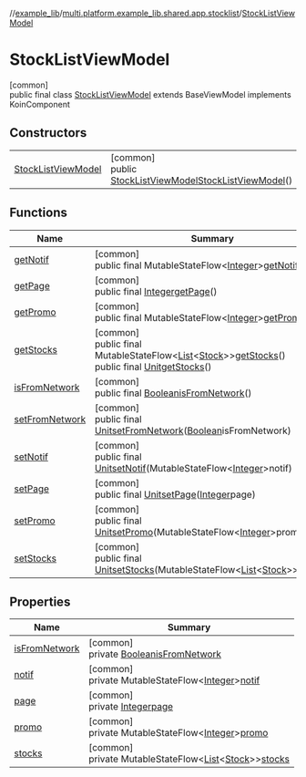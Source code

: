 //[example_lib](../../../index.md)/[multi.platform.example_lib.shared.app.stocklist](../index.md)/[StockListViewModel](index.md)

# StockListViewModel

[common]\
public final class [StockListViewModel](index.md) extends BaseViewModel implements KoinComponent

## Constructors

| | |
|---|---|
| [StockListViewModel](-stock-list-view-model.md) | [common]<br>public [StockListViewModel](index.md)[StockListViewModel](-stock-list-view-model.md)() |

## Functions

| Name | Summary |
|---|---|
| [getNotif](get-notif.md) | [common]<br>public final MutableStateFlow&lt;[Integer](https://developer.android.com/reference/kotlin/java/lang/Integer.html)&gt;[getNotif](get-notif.md)() |
| [getPage](get-page.md) | [common]<br>public final [Integer](https://developer.android.com/reference/kotlin/java/lang/Integer.html)[getPage](get-page.md)() |
| [getPromo](get-promo.md) | [common]<br>public final MutableStateFlow&lt;[Integer](https://developer.android.com/reference/kotlin/java/lang/Integer.html)&gt;[getPromo](get-promo.md)() |
| [getStocks](get-stocks.md) | [common]<br>public final MutableStateFlow&lt;[List](https://developer.android.com/reference/kotlin/java/util/List.html)&lt;[Stock](../../multi.platform.example_lib.shared.domain.stock.entity/-stock/index.md)&gt;&gt;[getStocks](get-stocks.md)()<br>public final [Unit](https://kotlinlang.org/api/latest/jvm/stdlib/kotlin/-unit/index.html)[getStocks](get-stocks.md)() |
| [isFromNetwork](is-from-network.md) | [common]<br>public final [Boolean](https://developer.android.com/reference/kotlin/java/lang/Boolean.html)[isFromNetwork](is-from-network.md)() |
| [setFromNetwork](set-from-network.md) | [common]<br>public final [Unit](https://kotlinlang.org/api/latest/jvm/stdlib/kotlin/-unit/index.html)[setFromNetwork](set-from-network.md)([Boolean](https://developer.android.com/reference/kotlin/java/lang/Boolean.html)isFromNetwork) |
| [setNotif](set-notif.md) | [common]<br>public final [Unit](https://kotlinlang.org/api/latest/jvm/stdlib/kotlin/-unit/index.html)[setNotif](set-notif.md)(MutableStateFlow&lt;[Integer](https://developer.android.com/reference/kotlin/java/lang/Integer.html)&gt;notif) |
| [setPage](set-page.md) | [common]<br>public final [Unit](https://kotlinlang.org/api/latest/jvm/stdlib/kotlin/-unit/index.html)[setPage](set-page.md)([Integer](https://developer.android.com/reference/kotlin/java/lang/Integer.html)page) |
| [setPromo](set-promo.md) | [common]<br>public final [Unit](https://kotlinlang.org/api/latest/jvm/stdlib/kotlin/-unit/index.html)[setPromo](set-promo.md)(MutableStateFlow&lt;[Integer](https://developer.android.com/reference/kotlin/java/lang/Integer.html)&gt;promo) |
| [setStocks](set-stocks.md) | [common]<br>public final [Unit](https://kotlinlang.org/api/latest/jvm/stdlib/kotlin/-unit/index.html)[setStocks](set-stocks.md)(MutableStateFlow&lt;[List](https://developer.android.com/reference/kotlin/java/util/List.html)&lt;[Stock](../../multi.platform.example_lib.shared.domain.stock.entity/-stock/index.md)&gt;&gt;stocks) |

## Properties

| Name | Summary |
|---|---|
| [isFromNetwork](is-from-network.md) | [common]<br>private [Boolean](https://developer.android.com/reference/kotlin/java/lang/Boolean.html)[isFromNetwork](is-from-network.md) |
| [notif](index.md#851305087%2FProperties%2F-1932516659) | [common]<br>private MutableStateFlow&lt;[Integer](https://developer.android.com/reference/kotlin/java/lang/Integer.html)&gt;[notif](index.md#851305087%2FProperties%2F-1932516659) |
| [page](index.md#1461522908%2FProperties%2F-1932516659) | [common]<br>private [Integer](https://developer.android.com/reference/kotlin/java/lang/Integer.html)[page](index.md#1461522908%2FProperties%2F-1932516659) |
| [promo](index.md#-237375104%2FProperties%2F-1932516659) | [common]<br>private MutableStateFlow&lt;[Integer](https://developer.android.com/reference/kotlin/java/lang/Integer.html)&gt;[promo](index.md#-237375104%2FProperties%2F-1932516659) |
| [stocks](index.md#-1721464690%2FProperties%2F-1932516659) | [common]<br>private MutableStateFlow&lt;[List](https://developer.android.com/reference/kotlin/java/util/List.html)&lt;[Stock](../../multi.platform.example_lib.shared.domain.stock.entity/-stock/index.md)&gt;&gt;[stocks](index.md#-1721464690%2FProperties%2F-1932516659) |

